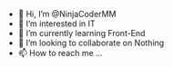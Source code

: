 - 👋 Hi, I’m @NinjaCoderMM
- 👀 I’m interested in IT
- 🌱 I’m currently learning Front-End
- 💞️ I’m looking to collaborate on Nothing
- 📫 How to reach me ...

<!---
NinjaCoderMM/NinjaCoderMM is a ✨ special ✨ repository because its `README.md` (this file) appears on your GitHub profile.
You can click the Preview link to take a look at your changes.
--->
